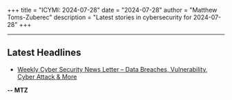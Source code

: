 +++
title = "ICYMI: 2024-07-28"
date = "2024-07-28"
author = "Matthew Toms-Zuberec"
description = "Latest stories in cybersecurity for 2024-07-28"
+++

---------------------------------------------------------------------------
## Latest Headlines
- [Weekly Cyber Security News Letter – Data Breaches, Vulnerability, Cyber Attack & More](https://cybersecuritynews.com/weekly-cyber-security-news-letter-july/)

**-- MTZ**